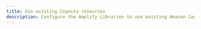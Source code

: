 ```yaml
---
title: Use existing Cognito resources
description: Configure the Amplify Libraries to use existing Amazon Cognito resources by referencing them in your configuration.
---
```


<inline-fragment platform="android" src="~/lib/auth/fragments/existing-resources.md"></inline-fragment>
<inline-fragment platform="ios" src="~/lib/auth/fragments/existing-resources.md"></inline-fragment>
<inline-fragment platform="flutter" src="~/lib/auth/fragments/flutter/existing-resources.md"></inline-fragment>
